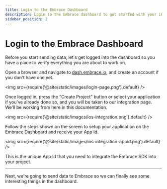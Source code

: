 ```yaml
---
title: Login to the Embrace Dashboard
description: Login to the Embrace dashboard to get started with your iOS integration
sidebar_position: 2
---
```


# Login to the Embrace Dashboard

Before you start sending data, let's get logged into the dashboard so you have a place to verify everything you are about to work on.

Open a browser and navigate to [dash.embrace.io](https://dash.embrace.io/), and create an account if you don't have one yet.

<img src={require('@site/static/images/login-page.png').default} />

Once logged in, press the "Create Project" button or select your application if you've already done so, and you will be taken to our integration page. We'll be working from here in this documentation.

<img src={require('@site/static/images/ios-integration.png').default} />

Follow the steps shown on the screen to setup your application on the Embrace Dashboard and receive your App Id.

<img src={require('@site/static/images/ios-integration-appid.png').default} />

This is the unique App Id that you need to integrate the Embrace SDK into your project.

---

Next, we're going to send data to Embrace so we can finally see some interesting things in the dashboard.
